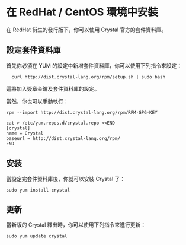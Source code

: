 # 在 RedHat / CentOS 環境中安裝

在 RedHat 衍生的發行版下，你可以使用 Crystal 官方的套件資料庫。

## 設定套件資料庫

首先你必須在 YUM 的設定中新增套件資料庫，你可以使用下列指令來設定：

```
  curl http://dist.crystal-lang.org/rpm/setup.sh | sudo bash
```

這將加入簽章金鑰及套件資料庫的設定。

當然，你也可以手動執行：

```
rpm --import http://dist.crystal-lang.org/rpm/RPM-GPG-KEY

cat > /etc/yum.repos.d/crystal.repo <<END
[crystal]
name = Crystal
baseurl = http://dist.crystal-lang.org/rpm/
END

```

## 安裝
當設定完套件資料庫後，你就可以安裝 Crystal 了：

```
sudo yum install crystal
```

## 更新

當新版的 Crystal 釋出時，你可以使用下列指令來進行更新：

```
sudo yum update crystal
```
